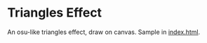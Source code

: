 # Triangles Effect

An osu-like triangles effect, draw on canvas. Sample in [index.html](index.html).

